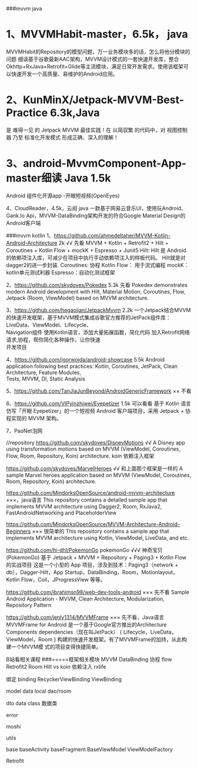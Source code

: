 ###mvvm java
# 1、MVVMHabit-master，6.5k， java
MVVMHabit的Repository的模型问题，万一业务模块多的话，怎么将他分模块的问题
细读基于谷歌最新AAC架构，MVVM设计模式的一套快速开发库，整合Okhttp+RxJava+Retrofit+Glide等主流模块，满足日常开发需求。使用该框架可以快速开发一个高质量、易维护的Android应用。

# 2、KunMinX/Jetpack-MVVM-Best-Practice 6.3k,Java
是 难得一见 的 Jetpack MVVM 最佳实践！在 以简驭繁 的代码中，对 视图控制器 乃至 标准化开发模式 形成正确、深入的理解！

# 3、android-MvvmComponent-App-master细读 Java 1.5k
Android 组件化开源app -开眼短视频(OpenEyes)

4、CloudReader，4.5k，云阅 java
一款基于网易云音乐UI，使用玩Android、Gank.Io Api，MVVM-DataBinding架构开发的符合Google Material Design的Android客户端

###mvvm kotlin
1、https://github.com/ahmedeltaher/MVVM-Kotlin-Android-Architecture 2k √√  先看
MVVM + Kotlin + Retrofit2 + Hilt + Coroutines + Kotlin Flow + mockK + Espresso + Junit5
Hilt:  Hilt 是 Android 的依赖项注入库，可减少在项目中执行手动依赖项注入的样板代码。
       Hilt就是对dagger2的进一步封装.
Coroutines: 协程
Kotlin Flow： 用于流式编程
mockK：kotlin单元测试利器
Espresso：自动化测试框架

2、https://github.com/skydoves/Pokedex 5.3k  先看
Pokedex demonstrates modern Android development with Hilt, Material Motion, Coroutines, Flow,  
Jetpack (Room, ViewModel) based on MVVM architecture.

3、https://github.com/hegaojian/JetpackMvvm 2.2k
一个Jetpack结合MVVM的快速开发框架，基于MVVM模式集成谷歌官方推荐的JetPack组件库：LiveData、ViewModel、Lifecycle、  
Navigation组件 使用Kotlin语言，添加大量拓展函数，简化代码 加入Retrofit网络请求,协程，帮你简化各种操作，让你快速  
开发项目

4、https://github.com/igorwojda/android-showcase 5.5k
Android application following best practices: Kotlin, Coroutines, JetPack, Clean Architecture, Feature Modules,  
Tests, MVVM, DI, Static Analysis

5、https://github.com/TanJiaJunBeyond/AndroidGenericFramework ×× 不看

6、https://github.com/VIPyinzhiwei/Eyepetizer 1.5k 可以看看
基于 Kotlin 语言仿写「开眼 Eyepetizer」的一个短视频 Android 客户端项目，采用 Jetpack + 协程实现的 MVVM 架构。

7、PaoNet泡网

//repository
https://github.com/skydoves/DisneyMotions √√
A Disney app using transformation motions based on MVVM (ViewModel, Coroutines, Flow, Room, Repository, Koin) architecture.
koin 依赖注入框架

https://github.com/skydoves/MarvelHeroes √√ 和上面那个框架是一样的
A sample Marvel heroes application based on MVVM (ViewModel, Coroutines, Room, Repository, Koin) architecture.

https://github.com/MindorksOpenSource/android-mvvm-architecture  ×××，java语言
This repository contains a detailed sample app that implements MVVM architecture using Dagger2, Room, RxJava2, FastAndroidNetworking and PlaceholderView

https://github.com/MindorksOpenSource/MVVM-Architecture-Android-Beginners  ××× 很简单的
This repository contains a sample app that implements MVVM architecture using Kotlin, ViewModel, LiveData, and etc.

https://github.com/hi-dhl/PokemonGo  pokemonGo √√√
神奇宝贝 (PokemonGo) 基于 Jetpack + MVVM + Repository + Paging3 + Kotlin Flow 的实战项目
这是一个小型的 App 项目，涉及到技术：Paging3（network + db），Dagger-Hilt，App Startup，DataBinding，Room，Motionlayout，
Kotlin Flow，Coil，JProgressView 等等。

https://github.com/ibrahimsn98/web-dev-tools-android   ××× 先不看
Sample Android Application - MVVM, Clean Architecture, Modularization, Repository Pattern

https://github.com/jenly1314/MVVMFrame  ××× 先不看，Java语言
MVVMFrame for Android 是一个基于Google官方推出的Architecture Components dependencies（现在叫JetPack）
{ Lifecycle，LiveData，ViewModel，Room } 构建的快速开发框架。有了MVVMFrame的加持，从此构建一个MVVM模
式的项目变得快捷简单。

B站看相关课程
###=====框架相关模块
MVVM DataBinding
协程 flow
Retrofit2
Room
Hilt vs koin 依赖注入
rxlife

绑定
binding RecyckerViewBinding
		ViewBinding

model
	data
	local dao/room

dto
data class
数据类

error

moshi

utils

base
 baseActivity
 baseFragment
 BaseViewModel
 ViewModelFactory

Retrofit
